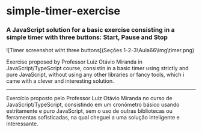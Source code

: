 # simple-timer-exercise
### A JavaScript solution for a basic exercise consisting in a simple timer with three buttons: Start, Pause and Stop

![Timer screenshot wiht three buttons](Seções 1-2-3\Aula66\img\timer.png)

Exercise proposed by Professor Luiz Otávio Miranda in JavaScript/TypeScript course, consistin in a basic timer using strictly and pure JavaScript, without using any other libraries or fancy tools, which i came with a clever and interesting solution.

---

Exercício proposto pelo Professor Luiz Otávio Miranda no curso de JavaScript/TypeScript, consistindo em um cronômetro básico usando estritamente e puro JavaScript, sem o uso de outras bibliotecas ou ferramentas sofisticadas, na qual cheguei a uma solução inteligente e interessante.



